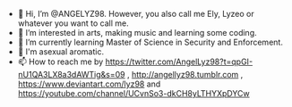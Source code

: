 - 👋 Hi, I’m @ANGELYZ98. However, you also call me Ely, Lyzeo or whatever you want to call me.
- 👀 I’m interested in arts, making music and learning some coding.
- 🌱 I’m currently learning Master of Science in Security and Enforcement.
- 💞 I'm asexual aromatic.
- 📫 How to reach me by https://twitter.com/AngelLyz98?t=qpGI-nU1QA3LX8a3dAWTig&s=09 ,  http://angellyz98.tumblr.com , https://www.deviantart.com/lyz98 and https://youtube.com/channel/UCvnSo3-dkCH8yLTHYXpDYCw

<!---
ANGELYZ98/ANGELYZ98 is a ✨ special ✨ repository because its `README.md` (this file) appears on your GitHub profile.
You can click the Preview link to take a look at your changes.
--->

